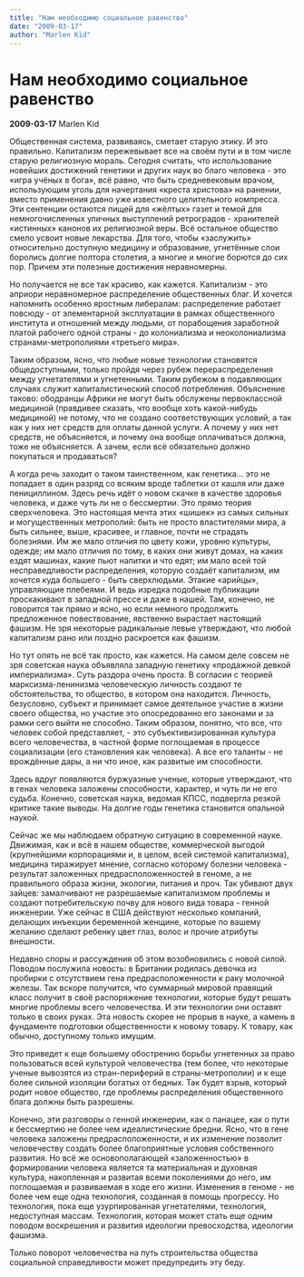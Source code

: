 ```yaml
---
title: "Нам необходимо социальное равенство"
date: "2009-03-17"
author: "Marlen Kid"
---
```


# Нам необходимо социальное равенство

**2009-03-17** Marlen Kid

Общественная система, развиваясь, сметает старую этику. И это правильно. Капитализм пережевывает все на своём пути и в том числе старую религиозную мораль. Сегодня считать, что использование новейших достижений генетики и других наук во благо человека - это «игра учёных в бога», всё равно, что быть средневековым врачом, использующим уголь для начертания «креста христова» на ранении, вместо применения давно уже известного целительного компресса. Эти сентенции остаются пищей для «жёлтых» газет и темой для немногочисленных уличных выступлений ретроградов - хранителей «истинных» канонов их религиозной веры. Всё остальное общество смело усвоит новые лекарства. Для того, чтобы «заслужить» относительно доступную медицину и образование, угнетённые слои боролись долгие полтора столетия, а многие и многие борются до сих пор. Причем эти полезные достижения неравномерны.

Но получается не все так красиво, как кажется. Капитализм - это априори неравномерное распределение общественных благ. И хочется напомнить особенно яростным либералам: распределение работает повсюду - от элементарной эксплуатации в рамках общественного института и отношений между людьми, от порабощения заработной платой рабочего одной страны - до колониализма и неоколониализма странами-метрополиями «третьего мира».

Таким образом, ясно, что любые новые технологии становятся общедоступными, только пройдя через рубеж перераспределения между угнетателями и угнетенными. Таким рубежом в подавляющих случаях служит капиталистический способ потребления. Объяснение таково: ободранцы Африки не могут быть обслужены первоклассной медициной (правдивее сказать, что вообще хоть какой-нибудь медициной) не потому, что не создано соответствующих условий, а так как у них нет средств для оплаты данной услуги. А почему у них нет средств, не объясняется, и почему она вообще оплачиваться должна, тоже не объясняется. А зачем, если всё обязательно должно покупаться и продаваться?

А когда речь заходит о таком таинственном, как генетика... это не попадает в один разряд со всяким вроде таблетки от кашля или даже пенициллином. Здесь речь идёт о новом скачке в качестве здоровья человека, и даже чуть ли не о бессмертии. Это прямо теория сверхчеловека. Это настоящая мечта этих «шишек» из самых сильных и могущественных метрополий: быть не просто властителями мира, а быть сильнее, выше, красивее, и главное, почти не страдать болезнями. Им же мало отличия по цвету кожи, уровню культуры, одежде; им мало отличия по тому, в каких они живут домах, на каких ездят машинах, какие пьют напитки и что едят; им мало всей той несправедливости распределения, которую создаёт капитализм, им хочется куда большего - быть сверхлюдьми. Этакие «арийцы», управляющие плебеями. И ведь изредка подобные публикации проскакивают в западной прессе и даже в нашей. Там, конечно, не говорится так прямо и ясно, но если немного продолжить предложенное повествование, явственно вырастает настоящий фашизм. Не зря некоторые радикальные левые утверждают, что любой капитализм рано или поздно раскроется как фашизм.

Но тут опять не всё так просто, как кажется. На самом деле совсем не зря советская наука объявляла западную генетику «продажной девкой империализма». Суть раздора очень проста. В согласии с теорией марксизма-ленинизма человеческую личность создают те обстоятельства, то общество, в котором она находится. Личность, безусловно, субъект и принимает самое деятельное участие в жизни своего общества, но участие это опосредованно его законами и за рамки сего выйти не способно. Таким образом, понятно, что все, что человек собой представляет, - это субъективизированная культура всего человечества, в частной форме поглощаемая в процессе социализации (его становления как человека). А все его таланты - не врождённые дары, а ни что иное, как развитые им способности.

Здесь вдруг появляются буржуазные ученые, которые утверждают, что в генах человека заложены способности, характер, и чуть ли не его судьба. Конечно, советская наука, ведомая КПСС, подвергла резкой критике такие выводы. На долгие годы генетика становится опальной наукой.

Сейчас же мы наблюдаем обратную ситуацию в современной науке. Движимая, как и всё в нашем обществе, коммерческой выгодой (крупнейшими корпорациями и, в целом, всей системой капитализма), медицина тиражирует мнение, согласно которому болезни человека - результат заложенных предрасположенностей в геноме, а не правильного образа жизни, экологии, питания и проч. Так убивают двух зайцев: замалчивают не разрешаемые капитализмом проблемы и создают потребительскую почву для нового вида товара - генной инженерии. Уже сейчас в США действуют несколько компаний, делающих инъекции беременной женщине, которые по вашему желанию сделают ребенку цвет глаз, волос и прочие атрибуты внешности.

Недавно споры и рассуждения об этом возобновились с новой силой. Поводом послужила новость: в Британии родилась девочка из пробирки с отсутствием гена предрасположенности к раку молочной железы. Так вскоре получится, что суммарный мировой правящий класс получит в своё распоряжение технологии, которые будут решать многие проблемы всего человечества. И эти технологии они оставят только в своих руках. Эта новость скорее не прорыв в науке, а камень в фундаменте подготовки общественности к новому товару. К товару, как обычно, доступному только имущим.

Это приведет к еще большему обострению борьбы угнетенных за право пользоваться всей культурой человечества (тем более, что некоторые ученые вывозятся из стран-периферий в страны-метрополии) и к еще более сильной изоляции богатых от бедных. Так будет взрыв, который родит новое общество, где проблемы распределения общественного блага должны быть разрешены.

Конечно, эти разговоры о генной инженерии, как о панацее, как о пути к бессмертию не более чем идеалистические бредни. Ясно, что в гене человека заложены предрасположенности, и их изменение позволит человечеству создать более благоприятные условия собственного развития. Но всё же основополагающей «заложенностью» в формировании человека является та материальная и духовная культура, накопленная и развитая всеми поколениями до него, им поглощаемая и развиваемая в ходе его жизни. Изменения в геноме - не более чем еще одна технология, созданная в помощь прогрессу. Но технология, пока еще узурпированная угнетателями, технология, недоступная массам. Технология, которая может стать еще одним поводом воскрешения и развития идеологии превосходства, идеологии фашизма.

Только поворот человечества на путь строительства общества социальной справедливости может предупредить эту беду.